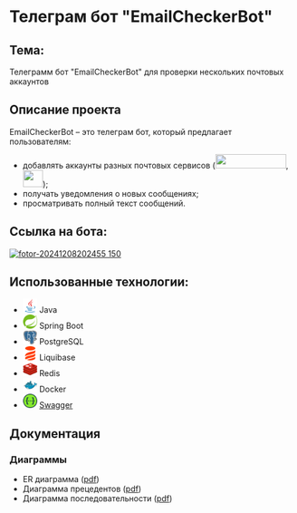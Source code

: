 # Телеграм бот "EmailCheckerBot"
## Тема: 
Телеграмм бот "EmailCheckerBot" для проверки нескольких почтовых аккаунтов
## Описание проекта
EmailCheckerBot – это телеграм бот, который предлагает пользователям:
 * добавлять аккаунты разных почтовых сервисов (<img src="https://upload.wikimedia.org/wikipedia/commons/7/70/Лого_Почты_Mail.Ru.png" style="width:125px; height:25px;"/>, <img src="https://upload.wikimedia.org/wikipedia/commons/5/55/Yandex_Mail_icon.svg" style="width:35px; height:30px;"/>);
 * получать уведомления о новых сообщениях;
 * просматривать полный текст сообщений.

## Ссылка на бота:
[![fotor-20241208202455 150](https://github.com/user-attachments/assets/b3236ee7-cbbd-47d3-96ab-13599abc9d58)](https://t.me/EmailCheckerRUBot)

## Использованные технологии:
*  <img src="https://github.com/devicons/devicon/blob/master/icons/java/java-original.svg" style="width:25px; height:25px;"/> Java
*  <img src="https://github.com/devicons/devicon/blob/master/icons/spring/spring-original.svg" style="width:25px; height:25px;"/> Spring Boot
*  <img src="https://github.com/devicons/devicon/blob/master/icons/postgresql/postgresql-original.svg" style="width:25px; height:25px;"/> PostgreSQL
*  <img src="https://github.com/devicons/devicon/blob/master/icons/liquibase/liquibase-original.svg" style="width:25px; height:25px;"/> Liquibase
*  <img src="https://github.com/devicons/devicon/blob/master/icons/redis/redis-original.svg" style="width:25px; height:25px;"/> Redis
*  <img src="https://github.com/devicons/devicon/blob/master/icons/docker/docker-original.svg" style="width:25px; height:25px;"/> Docker
*  <img src="https://github.com/devicons/devicon/blob/master/icons/swagger/swagger-original.svg" style="width:25px; height:25px;"/> [Swagger](http://45.10.41.141:8080/swagger-ui/index.html#/)

## Документация
### Диаграммы
 * ER диаграмма ([pdf](https://github.com/Novia2003/EmailCheckerBot/blob/master/diagrams/ER%20Diagram.pdf))
 * Диаграмма прецедентов ([pdf](https://github.com/Novia2003/EmailCheckerBot/blob/master/diagrams/Use%20Case%20Diagram.pdf))
 * Диаграмма последовательности ([pdf](https://github.com/Novia2003/EmailCheckerBot/blob/master/diagrams/Sequence%20Diagram%20Notification.pdf))
